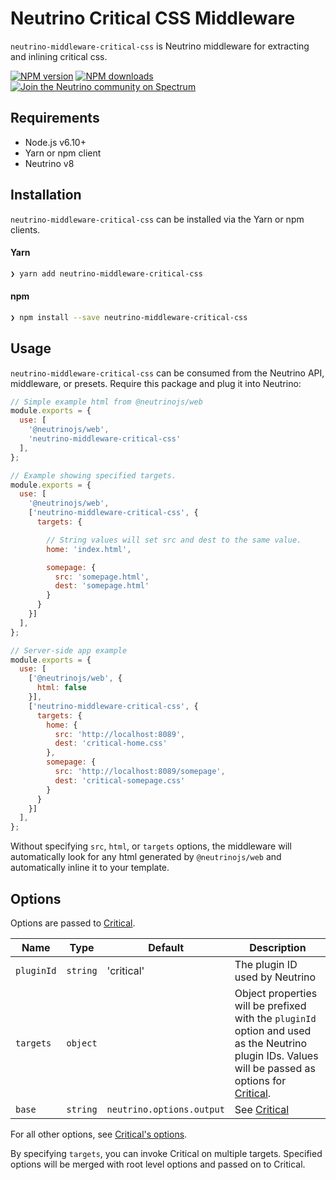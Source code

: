 # Neutrino Critical CSS Middleware

`neutrino-middleware-critical-css` is Neutrino middleware for extracting and inlining critical css.

[![NPM version][npm-image]][npm-url]
[![NPM downloads][npm-downloads]][npm-url]
[![Join the Neutrino community on Spectrum][spectrum-image]][spectrum-url]

## Requirements

- Node.js v6.10+
- Yarn or npm client
- Neutrino v8

## Installation

`neutrino-middleware-critical-css` can be installed via the Yarn or npm clients.

#### Yarn

```bash
❯ yarn add neutrino-middleware-critical-css
```

#### npm

```bash
❯ npm install --save neutrino-middleware-critical-css
```

## Usage

`neutrino-middleware-critical-css` can be consumed from the Neutrino API, middleware, or presets. Require this package
and plug it into Neutrino:

```js
// Simple example html from @neutrinojs/web
module.exports = {
  use: [
    '@neutrinojs/web',
    'neutrino-middleware-critical-css'
  ],
};
```

```js
// Example showing specified targets.
module.exports = {
  use: [
    '@neutrinojs/web',
    ['neutrino-middleware-critical-css', {
      targets: {

        // String values will set src and dest to the same value.
        home: 'index.html',

        somepage: {
          src: 'somepage.html',
          dest: 'somepage.html'
        }
      }
    }]
  ],
};
```

```js
// Server-side app example
module.exports = {
  use: [
    ['@neutrinojs/web', {
      html: false
    }],
    ['neutrino-middleware-critical-css', {
      targets: {
        home: {
          src: 'http://localhost:8089',
          dest: 'critical-home.css'
        },
        somepage: {
          src: 'http://localhost:8089/somepage',
          dest: 'critical-somepage.css'
        }
      }
    }]
  ],
};

```

Without specifying `src`, `html`, or `targets` options, the middleware will automatically look for
any html generated by `@neutrinojs/web` and automatically inline it to your template.

## Options

Options are passed to [Critical](https://github.com/addyosmani/critical).

| Name             | Type               | Default | Description   |
| ---------------- | ------------------ | ------------- |------------- |
| `pluginId`       | `string`           | 'critical' | The plugin ID used by Neutrino |
| `targets`        | `object`           | | Object properties will be prefixed with the `pluginId` option and used as the Neutrino plugin IDs. Values will be passed as options for [Critical](https://github.com/addyosmani/critical#options).
| `base`           | `string`           | `neutrino.options.output` | See [Critical](https://github.com/addyosmani/critical#options) |

For all other options, see [Critical's options](https://github.com/addyosmani/critical#options).

By specifying `targets`, you can invoke Critical on multiple targets.
Specified options will be merged with root level options and passed on to Critical.

[npm-image]: https://img.shields.io/npm/v/neutrino-middleware-critical-css.svg
[npm-downloads]: https://img.shields.io/npm/dt/neutrino-middleware-critical-css.svg
[npm-url]: https://npmjs.org/package/neutrino-middleware-critical-css
[spectrum-image]: https://withspectrum.github.io/badge/badge.svg
[spectrum-url]: https://spectrum.chat/neutrino
